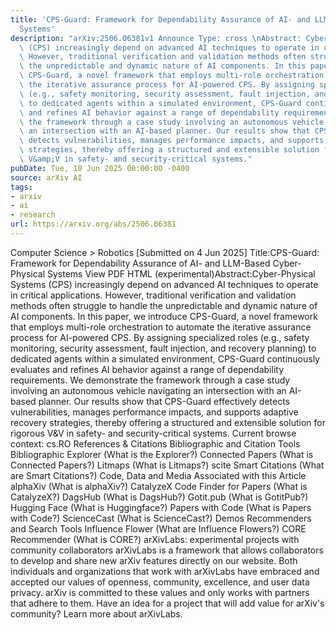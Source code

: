 ```yaml
---
title: 'CPS-Guard: Framework for Dependability Assurance of AI- and LLM-Based Cyber-Physical
  Systems'
description: "arXiv:2506.06381v1 Announce Type: cross \nAbstract: Cyber-Physical Systems\
  \ (CPS) increasingly depend on advanced AI techniques to operate in critical applications.\
  \ However, traditional verification and validation methods often struggle to handle\
  \ the unpredictable and dynamic nature of AI components. In this paper, we introduce\
  \ CPS-Guard, a novel framework that employs multi-role orchestration to automate\
  \ the iterative assurance process for AI-powered CPS. By assigning specialized roles\
  \ (e.g., safety monitoring, security assessment, fault injection, and recovery planning)\
  \ to dedicated agents within a simulated environment, CPS-Guard continuously evaluates\
  \ and refines AI behavior against a range of dependability requirements. We demonstrate\
  \ the framework through a case study involving an autonomous vehicle navigating\
  \ an intersection with an AI-based planner. Our results show that CPS-Guard effectively\
  \ detects vulnerabilities, manages performance impacts, and supports adaptive recovery\
  \ strategies, thereby offering a structured and extensible solution for rigorous\
  \ V&amp;V in safety- and security-critical systems."
pubDate: Tue, 10 Jun 2025 00:00:00 -0400
source: arXiv AI
tags:
- arxiv
- ai
- research
url: https://arxiv.org/abs/2506.06381
---
```


Computer Science > Robotics
[Submitted on 4 Jun 2025]
Title:CPS-Guard: Framework for Dependability Assurance of AI- and LLM-Based Cyber-Physical Systems
View PDF HTML (experimental)Abstract:Cyber-Physical Systems (CPS) increasingly depend on advanced AI techniques to operate in critical applications. However, traditional verification and validation methods often struggle to handle the unpredictable and dynamic nature of AI components. In this paper, we introduce CPS-Guard, a novel framework that employs multi-role orchestration to automate the iterative assurance process for AI-powered CPS. By assigning specialized roles (e.g., safety monitoring, security assessment, fault injection, and recovery planning) to dedicated agents within a simulated environment, CPS-Guard continuously evaluates and refines AI behavior against a range of dependability requirements. We demonstrate the framework through a case study involving an autonomous vehicle navigating an intersection with an AI-based planner. Our results show that CPS-Guard effectively detects vulnerabilities, manages performance impacts, and supports adaptive recovery strategies, thereby offering a structured and extensible solution for rigorous V&V in safety- and security-critical systems.
Current browse context:
cs.RO
References & Citations
Bibliographic and Citation Tools
Bibliographic Explorer (What is the Explorer?)
Connected Papers (What is Connected Papers?)
Litmaps (What is Litmaps?)
scite Smart Citations (What are Smart Citations?)
Code, Data and Media Associated with this Article
alphaXiv (What is alphaXiv?)
CatalyzeX Code Finder for Papers (What is CatalyzeX?)
DagsHub (What is DagsHub?)
Gotit.pub (What is GotitPub?)
Hugging Face (What is Huggingface?)
Papers with Code (What is Papers with Code?)
ScienceCast (What is ScienceCast?)
Demos
Recommenders and Search Tools
Influence Flower (What are Influence Flowers?)
CORE Recommender (What is CORE?)
arXivLabs: experimental projects with community collaborators
arXivLabs is a framework that allows collaborators to develop and share new arXiv features directly on our website.
Both individuals and organizations that work with arXivLabs have embraced and accepted our values of openness, community, excellence, and user data privacy. arXiv is committed to these values and only works with partners that adhere to them.
Have an idea for a project that will add value for arXiv's community? Learn more about arXivLabs.